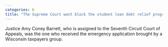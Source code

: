 ```yaml
---
categories: b
title: "The Supreme Court wont block the student loan debt relief program at least for now"
---
```

Justice Amy Coney Barrett, who is assigned to the Seventh Circuit Court of Appeals, was the one who received the emergency application brought by a Wisconsin taxpayers group.